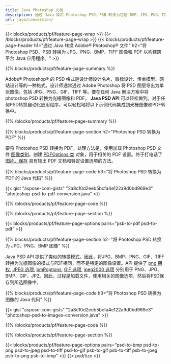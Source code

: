 ```yaml
---
title: Java Photoshop 文档
description: 通过 Java 库将 Photoshop PSD、PSB 转换为包括 BMP、JPG、PNG、TIFF 和 PDF 在内的图像。
url: java/conversion/
---
```


{{< blocks/products/pf/feature-page-wrap >}}
{{< /blocks/products/pf/feature-page-wrap >}}
{{< blocks/products/pf/feature-page-header h1="通过 Java 转换 Adobe® Photoshop® 文件" h2="将 Photoshop PSD、PSB 转换为 JPG、PNG、BMP、TIFF 图像和 PDF 以构建跨平台 Java 应用程序。" >}}

{{% blocks/products/pf/feature-page-summary %}}

Adobe® Photoshop® 的 PSD 格式是设计师设计名片、徽标设计、传单模型、网站设计等的一种格式。设计师通常通过 Adobe Photoshop 将 PSD 图层导出为单张图像，包括 JPG、PNG、GIF、TIFF 等。要在任何 Java 解决方案中将 photoshop PSD 转换为光栅图像和 PDF， **Java PSD API** 可以轻松做到。对于任何PSD转换自动化应用程序，可以轻松地将以下示例代码集成到光栅图像和PDF转换中。

{{% /blocks/products/pf/feature-page-summary %}}

{{% blocks/products/pf/feature-page-section h2="Photoshop PSD 转换为 PDF" %}}

要将 Photoshop PSD 转换为 PDF，处理方法是，使用加载 Photoshop PSD 文件 [图像类别](https://apireference.aspose.com/psd/java/com.aspose.psd/Image)。创建 [PDFOptions 类](https://apireference.aspose.com/psd/java/com.aspose.psd.imageoptions/PdfOptions) 对象，用于相关的 PDF 设置。终于打电话了 [图片。保存](https://apireference.aspose.com/psd/java/com.aspose.psd/Image#save-java.lang.String-com.aspose.psd.ImageOptionsBase-) 具有输出 PDF 文档和特定设置选项的方法。

{{% blocks/products/pf/feature-page-code h3="将 Photoshop PSD 转换为 PDF 的 Java 代码" %}}

{{< gist "aspose-com-gists" "2a8c10d2eeb5bcfa4e122a9d0bd969e3" "photoshop-psd-to-pdf-conversion.java" >}}

{{% /blocks/products/pf/feature-page-code %}}

{{% /blocks/products/pf/feature-page-section %}}

{{< blocks/products/pf/feature-page-options pairs="psb-to-pdf psd-to-pdf" >}}

{{% blocks/products/pf/feature-page-section h2="将 Photoshop PSD 转换为 JPG、PNG、BMP 图像" %}}

Java PSD API 提供了类似的转换模式。因此，将JPG、BMP、PNG、GIF、TIFF转换为光栅图像的模式与PDF相同，而不是特定的图像设置。API 提供了 [png 期权](https://apireference.aspose.com/psd/java/com.aspose.psd.imageoptions/PngOptions), [JPEG 选项](https://apireference.aspose.com/psd/java/com.aspose.psd.imageoptions/JpegOptions), [bmPoptions](https://apireference.aspose.com/psd/java/com.aspose.psd.imageoptions/BmpOptions), [GIF 选项](https://apireference.aspose.com/psd/java/com.aspose.psd.imageoptions/GifOptions), [jpeg2000 选项](https://apireference.aspose.com/psd/java/com.aspose.psd.imageoptions/Jpeg2000Options) 分别用于 PNG、JPG、BMP、GIF、JP2。因此，过程是加载文件，使用相关的图像选项，然后将PSD保存到所选图像中。

{{% blocks/products/pf/feature-page-code h3="将 Photoshop PSD 转换为图像的 Java 代码" %}}

{{< gist "aspose-com-gists" "2a8c10d2eeb5bcfa4e122a9d0bd969e3" "photoshop-psd-to-images-conversion.java" >}}

{{% /blocks/products/pf/feature-page-code %}}

{{% /blocks/products/pf/feature-page-section %}}

{{< blocks/products/pf/feature-page-options pairs="psd-to-bmp psd-to-png psd-to-jpeg psd-to-tiff psd-to-gif psb-to-gif psb-to-tiff psb-to-jpeg psb-to-png psb-to-bmp" >}}
{{< psd/tize >}}
